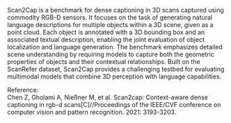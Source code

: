 Scan2Cap is a benchmark for dense captioning in 3D scans captured
using commodity RGB-D sensors. It focuses on the task of generating natural
language descriptions for multiple objects within a 3D scene, given as a
point cloud. Each object is annotated with a 3D bounding box and an
associated textual description, enabling the joint evaluation of object
localization and language generation. The benchmark emphasizes detailed scene
understanding by requiring models to capture both the geometric properties of
objects and their contextual relationships. Built on the ScanRefer dataset,
Scan2Cap provides a challenging testbed for evaluating multimodal models that
combine 3D perception with language capabilities.

Reference:  
Chen Z, Gholami A, Nießner M, et al. Scan2cap: Context-aware dense captioning in rgb-d scans[C]//Proceedings of the IEEE/CVF conference on computer vision and pattern recognition. 2021: 3193-3203.
